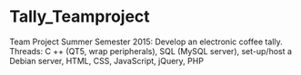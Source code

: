 # Tally_Teamproject
Team Project Summer Semester 2015: Develop an electronic coffee tally. Threads: C ++ (QT5, wrap peripherals), SQL (MySQL server), set-up/host a Debian server, HTML, CSS, JavaScript, jQuery, PHP

